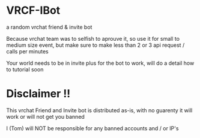 # VRCF-IBot
a random vrchat friend &amp; invite bot

Because vrchat team was to selfish to aprouve it, so use it for small to medium size event, but make sure to make less than 2 or 3 api request / calls per minutes

Your world needs to be in invite plus for the bot to work, will do a detail how to tutorial soon

# Disclaimer !!

This vrchat Friend and Invite bot is distributed as-is, with no guarenty it will work or will not get you banned

I (Tom) will NOT be responsible for any banned accounts and / or IP's
